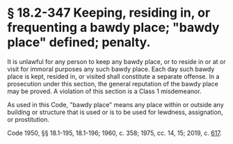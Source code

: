 # § 18.2-347 Keeping, residing in, or frequenting a bawdy place; "bawdy place" defined; penalty.

<p>It is unlawful for any person to keep any bawdy place, or to reside in or at or visit for immoral purposes any such bawdy place. Each day such bawdy place is kept, resided in, or visited shall constitute a separate offense. In a prosecution under this section, the general reputation of the bawdy place may be proved. A violation of this section is a Class 1 misdemeanor.</p><p>As used in this Code, "bawdy place" means any place within or outside any building or structure that is used or is to be used for lewdness, assignation, or prostitution.</p><p>Code 1950, §§ 18.1-195, 18.1-196; 1960, c. 358; 1975, cc. 14, 15; 2019, c. <a href='http://lis.virginia.gov/cgi-bin/legp604.exe?191+ful+CHAP0617'>617</a>.</p>